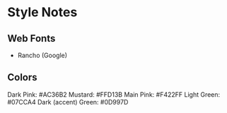 # Style Notes

## Web Fonts

- Rancho (Google)

## Colors

Dark Pink: #AC36B2
Mustard: #FFD13B
Main Pink: #F422FF
Light Green: #07CCA4
Dark (accent) Green: #0D997D